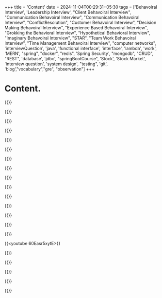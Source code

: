 +++
title = 'Content'
date = 2024-11-04T00:29:31+05:30
tags = ['Behavoiral Interview', 'Leadership Interview', "Client Behavoiral Interview", "Communication Behavoiral Interview",
    "Communication Behavoiral Interview", "ConflictResolution", "Customer Behavoiral Interview", "Decision Making Behavoiral Interview", "Experience Based Behavoiral Interview", "Grokking the Behavioral Interview", "Hypothetical Behavioral Interview", "Imaginary Behavoiral Interview", "STAR", "Team Work Behavoiral Interview", "Time Management Behavoiral Interview", "computer networks", 'interviewQuestion', 'java', 'functional interface', 'interface', 'lambda', 'work', 'MERN', "spring", "docker", "redis", 'Spring Security', "mongodb", "CRUD", "REST", 'database', 'jdbc', "springBootCourse", 'Stock', 'Stock Market', 'interview question', 'system design', "testing", 'git', 'blog',"vocabulary","gre", "observation"]
+++

# Content.



{{<youtube PmKk8YlPAkY>}}

{{<youtube ocxBy5K5Ww8>}}

{{<youtube oXJ9waiQsO4>}}

{{<youtube WFT1dzOsIUg>}}

{{<youtube MvZBdzumuHE>}}

{{<youtube mHwmCFqQm-E>}}

{{<youtube RvEFy6Acrlg>}}

{{<youtube RvEFy6Acrlg>}}

{{<youtube OwAtWoNpfqI>}}

{{<youtube GG37s1tbuRk>}}

{{<youtube WwY0I6nT8YA>}}

{{<youtube BdP_2GPoM9I>}}

{{<youtube DICqtlgDTyI>}}

{{<youtube CXfQVzX4STo>}}

{{<youtube GSAw54Uqal8>}}

{{<youtube 60Easr5xytE>}}

{{<youtube BtB7saDkm_s>}}

{{<youtube sOBKtUEEFp8>}}

{{<youtube rFmQ_bOrFfs>}}

{{<youtube RjUq3ytzz4g>}}

{{<youtube S8tFMrQEiTc>}}


